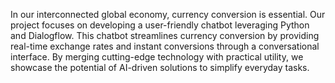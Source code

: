 In our interconnected global economy, currency conversion is essential. Our project focuses on developing a user-friendly chatbot leveraging Python and Dialogflow. This chatbot 
streamlines currency conversion by providing real-time exchange rates and instant conversions through a conversational interface. By merging cutting-edge technology with practical 
utility, we showcase the potential of AI-driven solutions to simplify everyday tasks.
